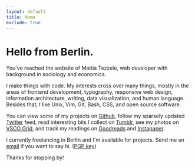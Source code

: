 ```yaml
---
layout: default
title: Home
exclude: true
---
```


# Hello from Berlin.

You've reached the website of Mattia Tezzele, web developer with background in sociology and economics.

I make things with code. My interests cross over many things, mostly in the areas of frontend development, typography, responsive web design, information architecture, writing, data visualization, and human language. Besides that, I like Unix, Vim, Git, Bash, CSS, and open source software.

You can view some of my projects on [Github](http://github.com/mrzool), follow my sparsely updated [Twitter](http://twitter.com/mrzool_) feed, read interesting bits I collect on [Tumblr](http://zoolnotes.tumblr.com), see my photos on [VSCO Grid](https://mrzool.vsco.co/), and track my readings on [Goodreads](http://www.goodreads.com/mrzool) and [Instapaper](https://www.instapaper.com/p/__zool).

I currently freelancing in Berlin and I'm available for projects. Send me an [email](mailto:info@mrzool.cc) if you want to say hi. ([PGP key](https://keybase.io/zool))

Thanks for stopping by!
